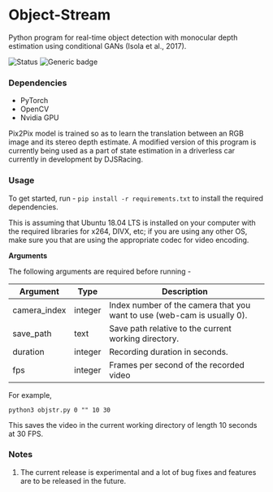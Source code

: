 # Object-Stream
Python program for real-time object detection with monocular depth estimation using conditional GANs (Isola et al., 2017).

![Status](https://img.shields.io/badge/Status-Experimental-green.svg)
![Generic badge](https://img.shields.io/badge/Python-3.7.3-Blue.svg)

### Dependencies

<ul>
<li>PyTorch</li>
<li>OpenCV</li>
<li>Nvidia GPU</li>
</ul>

Pix2Pix model is trained so as to learn the translation between an RGB image and its stereo depth estimate.
A modified version of this program is currently being used as a part of state estimation in a driverless car currently in development by DJSRacing.

### Usage

To get started, run - ```pip install -r requirements.txt``` to install the required dependencies.

This is assuming that Ubuntu 18.04 LTS is installed on your computer with the required libraries for x264, DIVX, etc; if you are using any other OS, make sure you that are using the appropriate codec for video encoding.

<b>Arguments</b><br>

The following arguments are required before running - 

Argument         | Type                           | Description
---------------- | ------------------------------ | ---------------------------------------------------------------------------------
camera_index     | integer                        | Index number of the camera that you want to use (web-cam is usually 0).
save_path        | text                           | Save path relative to the current working directory.
duration         | integer                        | Recording duration in seconds.
fps              | integer                        | Frames per second of the recorded video

For example,

```python3 objstr.py 0 "" 10 30``` <br>

This saves the video in the current working directory of length 10 seconds at 30 FPS.

### Notes 

1. The current release is experimental and a lot of bug fixes and features are to be released in the future.
